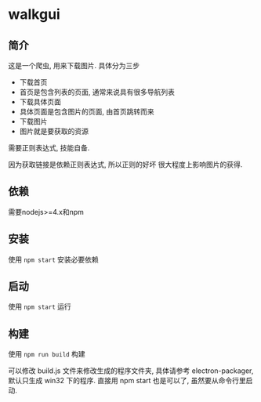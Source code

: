 # walkgui

## 简介
这是一个爬虫, 用来下载图片. 具体分为三步
* 下载首页
 * 首页是包含列表的页面, 通常来说具有很多导航列表
* 下载具体页面
 * 具体页面是包含图片的页面, 由首页跳转而来
* 下载图片
 * 图片就是要获取的资源
 
需要正则表达式, 技能自备.

因为获取链接是依赖正则表达式, 所以正则的好坏
很大程度上影响图片的获得.

## 依赖
需要nodejs>=4.x和npm

## 安装
使用 `npm start` 安装必要依赖

## 启动
使用 `npm start` 运行

## 构建
使用 `npm run build` 构建

可以修改 build.js 文件来修改生成的程序文件夹,
具体请参考 electron-packager,
默认只生成 win32 下的程序.
直接用 npm start 也是可以了, 虽然要从命令行里启动.


